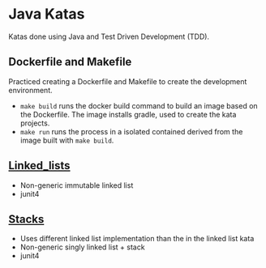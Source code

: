 # Java Katas

Katas done using Java and Test Driven Development (TDD).

## Dockerfile and Makefile
Practiced creating a Dockerfile and Makefile to create the development environment.

- `make build` runs the docker build command to build an image based on the Dockerfile. The image installs gradle, used to create the kata projects.
- `make run` runs the process in a isolated contained derived from the image built with `make build`.

## [Linked_lists](https://github.com/KDvu/katas/tree/master/java/linked_lists)
- Non-generic immutable linked list
- junit4

## [Stacks](https://github.com/KDvu/katas/tree/master/java/stacks)
- Uses different linked list implementation than the in the linked list kata
- Non-generic singly linked list + stack
- junit4